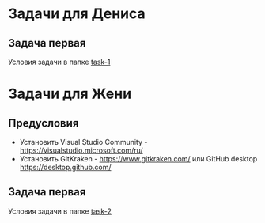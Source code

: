 # Задачи для Дениса

## Задача первая

Условия задачи в папке [task-1](task-1/README.md)

# Задачи для Жени

## Предусловия

- Установить Visual Studio Community - https://visualstudio.microsoft.com/ru/
- Установить GitKraken - https://www.gitkraken.com/ или GitHub desktop https://desktop.github.com/

## Задача первая 

Условия задачи в папке [task-2](task-2/README.md)